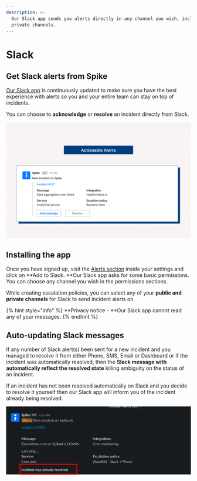 ```yaml
---
description: >-
  Our Slack app sends you alerts directly in any channel you wish, including
  private channels.
---
```


# Slack

## Get Slack alerts from Spike

[Our Slack app](https://slack.com/apps/AKRF4KSG5-spike) is continuously updated to make sure you have the best experience with alerts so you and your entire team can stay on top of incidents.

You can choose to **acknowledge** or **resolve** an incident directly from Slack. 

![](<../.gitbook/assets/Actionable alerts.png>)



## Installing the app

Once you have signed up, visit the [Alerts section](https://app.spike.sh/settings/organisation) inside your settings and click on **Add to Slack. **Our Slack app asks for some basic permissions. You can choose any channel you wish in the permissions sections.

While creating escalation policies, you can select any of your **public and private channels** for Slack to send incident alerts on.

{% hint style="info" %}
**Privacy notice - **Our Slack app cannot read any of your messages. 
{% endhint %}

## Auto-updating Slack messages

If any number of Slack alert(s) been sent for a new incident and you managed to resolve it from either Phone, SMS, Email or Dashboard or if the incident was automatically resolved, then the **Slack message with automatically reflect the resolved state** killing ambiguity on the status of an incident. 

If an incident has not been resolved automatically on Slack and you decide to resolve it yourself then our Slack app will inform you of the incident already being resolved. 

![Reflecting the true state of incident on Slack in all cases](../.gitbook/assets/incident-was-already-resolved.png)



